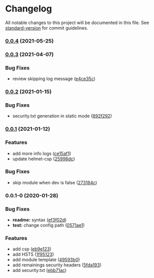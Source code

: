 # Changelog

All notable changes to this project will be documented in this file. See [standard-version](https://github.com/conventional-changelog/standard-version) for commit guidelines.

### [0.0.4](https://github.com/dansmaculotte/nuxt-security/compare/v0.0.3...v0.0.4) (2021-05-25)

### [0.0.3](https://github.com/dansmaculotte/nuxt-security/compare/v0.0.2...v0.0.3) (2021-04-07)


### Bug Fixes

* review skipping log message ([e4ce35c](https://github.com/dansmaculotte/nuxt-security/commit/e4ce35ce3812002a782dfde59ec1e8f02d086d25))

### [0.0.2](https://github.com/dansmaculotte/nuxt-security/compare/v0.0.1...v0.0.2) (2021-01-15)


### Bug Fixes

* security.txt generation in static mode ([892f292](https://github.com/dansmaculotte/nuxt-security/commit/892f29288f9215cfabbf57e32b4eecb639238249))

### [0.0.1](https://github.com/dansmaculotte/nuxt-security/compare/v0.0.1-0...v0.0.1) (2021-01-12)


### Features

* add more info logs ([ce15af1](https://github.com/dansmaculotte/nuxt-security/commit/ce15af1462952ed3e0c598fd4cdcae8781d1fdb6))
* update helmet-csp ([25998dc](https://github.com/dansmaculotte/nuxt-security/commit/25998dc5d40eadaeec716d3308756f72dc38a549))


### Bug Fixes

* skip module when dev is false ([273184c](https://github.com/dansmaculotte/nuxt-security/commit/273184c4af207d4f487ff6887780b50b0b1b8ce6))

### 0.0.1-0 (2020-01-28)


### Bug Fixes

* **readme:** syntax ([ef3f02d](https://github.com/dansmaculotte/nuxt-security/commit/ef3f02d))
* **test:** change config path ([0571ae1](https://github.com/dansmaculotte/nuxt-security/commit/0571ae1))


### Features

* add csp ([eb9e123](https://github.com/dansmaculotte/nuxt-security/commit/eb9e123))
* add HSTS ([1f95123](https://github.com/dansmaculotte/nuxt-security/commit/1f95123))
* add module template ([49593b0](https://github.com/dansmaculotte/nuxt-security/commit/49593b0))
* add remainings security headers ([5fda193](https://github.com/dansmaculotte/nuxt-security/commit/5fda193))
* add security.txt ([ebb71ac](https://github.com/dansmaculotte/nuxt-security/commit/ebb71ac))
